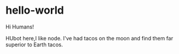 # hello-world

Hi Humans!

HUbot here,I like node.
I've had tacos on the moon and find them far superior to Earth tacos.
